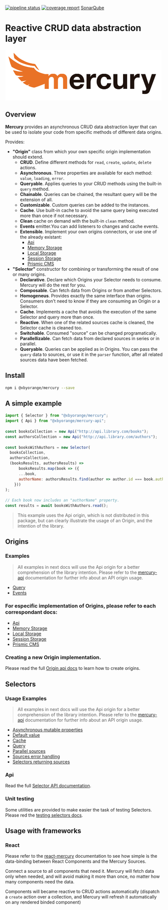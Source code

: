 [![pipeline status](https://gitlab.com/OrangeX/frontend/libs/mercury/badges/master/pipeline.svg)](https://gitlab.com/OrangeX/frontend/libs/mercury/commits/master)
[![coverage report](https://gitlab.com/OrangeX/frontend/libs/mercury/badges/master/coverage.svg)](https://gitlab.com/OrangeX/frontend/libs/mercury/commits/master)
[SonarQube](https://sonarqube.apps.pre.xbyorange.com/dashboard?id=mercury%3Amaster)

# Reactive CRUD data abstraction layer

![Mercury Logo](assets/logos/mercury_name_black_500.png)

## Overview

__Mercury__ provides an asynchronous CRUD data abstraction layer that can be used to isolate your code from specific methods of different data origins.

Provides:

* __"Origin"__ class from which your own specific origin implementation should extend.
  * __CRUD__. Define different methods for `read`, `create`, `update`, `delete` actions.
  * __Asynchronous__. Three properties are available for each method: `value`, `loading`, `error`.
  * __Queryable__. Applies queries to your CRUD methods using the built-in `query` method.
  * __Chainable__. Queries can be chained, the resultant query will be the extension of all.
  * __Customizable__. Custom queries can be added to the instances.
  * __Cache__. Use built-in cache to avoid the same query being executed more than once if not necessary.
  * __Clean__ cache on demand with the built-in `clean` method.
  * __Events__ emitter.You can add listeners to changes and cache events.
  * __Extensible__. Implement your own origins connectors, or use one of the already existant:
    * [Api][mercury-api-url]
    * [Memory Storage][mercury-memory-url]
    * [Local Storage][mercury-browser-storage-url]
    * [Session Storage][mercury-browser-storage-url]
    * [Prismic CMS][mercury-prismic-url]
* __"Selector"__ constructor for combining or transforming the result of one or many origins.
  * __Declarative__. Declare which Origins your Selector needs to consume. Mercury will do the rest for you.
  * __Composable__. Can fetch data from Origins or from another Selectors.
  * __Homogeneus__. Provides exactly the same interface than origins. Consumers don't need to know if they are consuming an Origin or a Selector.
  * __Cache__. Implements a cache that avoids the execution of the same Selector and query more than once.
  * __Reactive__. When one of the related sources cache is cleaned, the Selector cache is cleaned too.
  * __Switchable__. Consumed "source" can be changed programatically.
  * __Parallellizable__. Can fetch data from declared sources in series or in parallel.
  * __Queryable__. Queries can be applied as in Origins. You can pass the `query` data to sources, or use it in the `parser` function, after all related sources data have been fetched.

## Install

```bash
npm i @xbyorange/mercury --save
```

## A simple example

```js
import { Selector } from "@xbyorange/mercury";
import { Api } from "@xbyorange/mercury-api";

const booksCollection = new Api("http://api.library.com/books");
const authorsCollection = new Api("http://api.library.com/authors");

const booksWithAuthors = new Selector(
  booksCollection,
  authorsCollection,
  (booksResults, authorsResults) =>
      booksResults.map(book => ({
      ...book,
      authorName: authorsResults.find(author => author.id === book.author)
    }))
);

// Each book now includes an "authorName" property.
const results = await booksWithAuthors.read();

```

> This example uses the Api origin, which is not distributed in this package, but can clearly illustrate the usage of an Origin, and the intention of the library.

## Origins

### Examples

> All examples in next docs will use the Api origin for a better comprehension of the library intention. Please refer to the [mercury-api][mercury-api-url] documentation for further info about an API origin usage.

* [Query](docs/origin/query.md)
* [Events](docs/origin/events.md)

### For especific implementation of Origins, please refer to each correspondant docs:

* [Api][mercury-api-url]
* [Memory Storage][mercury-memory-url]
* [Local Storage][mercury-browser-storage-url]
* [Session Storage][mercury-browser-storage-url]
* [Prismic CMS][mercury-prismic-url]

### Creating a new Origin implementation.

Please read the full [Origin api docs](docs/origin/api.md) to learn how to create origins.

## Selectors

### Usage Examples

> All examples in next docs will use the Api origin for a better comprehension of the library intention. Please refer to the [mercury-api][mercury-api-url] documentation for further info about an API origin usage.

* [Asynchronous mutable properties](docs/selector/asynchronous-mutable-properties.md)
* [Default value](docs/selector/default-value.md)
* [Cache](docs/selector/cache.md)
* [Query](docs/selector/query.md)
* [Parallel sources](docs/selector/parallel-sources.md)
* [Sources error handling](docs/selector/sources-error-handling.md)
* [Selectors returning sources](docs/selector/selectors-returning-sources.md)

### Api

Read the full [Selector API documentation](docs/selector/api.md).

### Unit testing

Some utilities are provided to make easier the task of testing Selectors. Please red the [testing selectors docs](docs/selector/testing.md).

## Usage with frameworks

### React

Please refer to the [react-mercury][react-mercury-url] documentation to see how simple is the data-binding between React Components and the Mercury Sources.

Connect a source to all components that need it. Mercury will fetch data only when needed, and will avoid making it more than once, no matter how many components need the data.

Components will became reactive to CRUD actions automatically (dispatch a `create` action over a collection, and Mercury will refresh it automatically on any rendered binded component)

[mercury-api-url]: https://gitlab.com/OrangeX/frontend/libs/mercury-api
[mercury-memory-url]: https://gitlab.com/OrangeX/frontend/libs/mercury-memory
[mercury-browser-storage-url]: https://gitlab.com/OrangeX/frontend/libs/mercury-browser-storage
[mercury-prismic-url]: https://gitlab.com/OrangeX/frontend/libs/mercury-prismic
[react-mercury-url]: https://gitlab.com/OrangeX/frontend/libs/react-mercury
